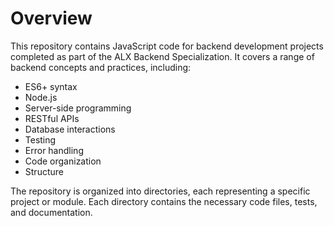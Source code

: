 # Overview

This repository contains JavaScript code for backend development projects completed as part of the ALX Backend Specialization. It covers a range of backend concepts and practices, including:

- ES6+ syntax
- Node.js
- Server-side programming
- RESTful APIs
- Database interactions
- Testing
- Error handling
- Code organization
- Structure

The repository is organized into directories, each representing a specific project or module. Each directory contains the necessary code files, tests, and documentation.

